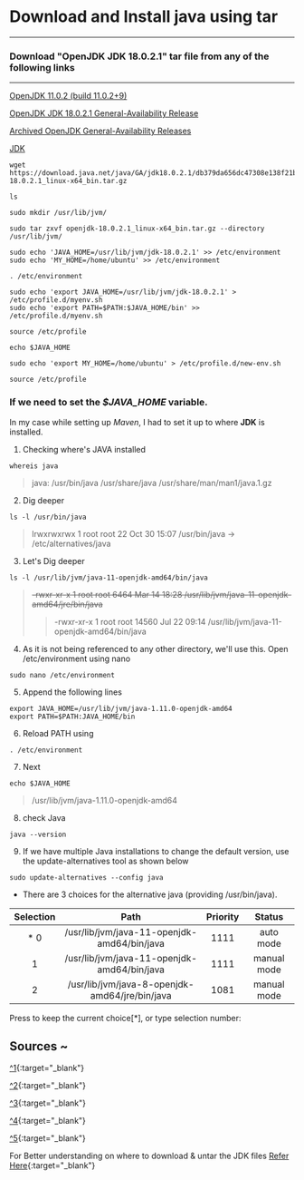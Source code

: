 # Download and Install java using tar
-------------------------------------

### Download "OpenJDK JDK 18.0.2.1" tar file from any of the following links 
----------------------------------------------------------------------------

[OpenJDK 11.0.2 (build 11.0.2+9)](https://download.java.net/java/GA/jdk11/9/GPL/openjdk-11.0.2_linux-x64_bin.tar.gz)

[OpenJDK JDK 18.0.2.1 General-Availability Release](https://jdk.java.net/18/)

[Archived OpenJDK General-Availability Releases](https://jdk.java.net/archive/)

[JDK](https://openjdk.org/projects/jdk/11/)


```
wget https://download.java.net/java/GA/jdk18.0.2.1/db379da656dc47308e138f21b33976fa/1/GPL/openjdk-18.0.2.1_linux-x64_bin.tar.gz
```
```
ls
```
```
sudo mkdir /usr/lib/jvm/
```
```
sudo tar zxvf openjdk-18.0.2.1_linux-x64_bin.tar.gz --directory /usr/lib/jvm/
```
```
sudo echo 'JAVA_HOME=/usr/lib/jvm/jdk-18.0.2.1' >> /etc/environment
sudo echo 'MY_HOME=/home/ubuntu' >> /etc/environment
```
```
. /etc/environment
```
```
sudo echo 'export JAVA_HOME=/usr/lib/jvm/jdk-18.0.2.1' > /etc/profile.d/myenv.sh
sudo echo 'export PATH=$PATH:$JAVA_HOME/bin' >> /etc/profile.d/myenv.sh
```
```
source /etc/profile
```
```
echo $JAVA_HOME
```
```
sudo echo 'export MY_HOME=/home/ubuntu' > /etc/profile.d/new-env.sh
```
```
source /etc/profile
```

### If we need to set the _$JAVA_HOME_ variable.

In my case while setting up _Maven_, I had to set it up to where **JDK** is installed.

1. Checking where's JAVA installed
```
whereis java
```
> java: /usr/bin/java /usr/share/java /usr/share/man/man1/java.1.gz

2. Dig deeper
```
ls -l /usr/bin/java
```
> lrwxrwxrwx 1 root root 22 Oct 30 15:07 /usr/bin/java -> /etc/alternatives/java

3. Let's Dig deeper
```
ls -l /usr/lib/jvm/java-11-openjdk-amd64/bin/java
```
> ~~-rwxr-xr-x 1 root root 6464 Mar 14 18:28 /usr/lib/jvm/java-11-openjdk-amd64/jre/bin/java~~
> > -rwxr-xr-x 1 root root 14560 Jul 22 09:14 /usr/lib/jvm/java-11-openjdk-amd64/bin/java

4. As it is not being referenced to any other directory, we'll use this.
Open /etc/environment using nano
```
sudo nano /etc/environment
```

5. Append the following lines
```
export JAVA_HOME=/usr/lib/jvm/java-1.11.0-openjdk-amd64
export PATH=$PATH:JAVA_HOME/bin
```

6. Reload PATH using
```
. /etc/environment
```

7. Next
```
echo $JAVA_HOME
```
> /usr/lib/jvm/java-1.11.0-openjdk-amd64

8. check Java
```
java --version
```

9. If we have multiple Java installations to change the default version, use the update-alternatives tool as shown below 
```
sudo update-alternatives --config java
```


* There are 3 choices for the alternative java (providing /usr/bin/java).

|  Selection  |  Path                                           | Priority  |  Status      |
|:-----------:|:-----------------------------------------------:|:---------:|:------------:|
|* 0          |  /usr/lib/jvm/java-11-openjdk-amd64/bin/java    |  1111     |  auto mode   |
|  1          |  /usr/lib/jvm/java-11-openjdk-amd64/bin/java    |  1111     |  manual mode |
|  2          |  /usr/lib/jvm/java-8-openjdk-amd64/jre/bin/java |  1081     |  manual mode |

Press <enter> to keep the current choice[*], or type selection number:



Sources ~
---------
[^1](https://mkyong.com/linux/how-to-set-environment-variable-in-ubuntu/){:target="_blank"}

[^2](https://askubuntu.com/a/175519){:target="_blank"}

[^3](https://stackoverflow.com/a/23427862/6297483){:target="_blank"}

[^4](https://askubuntu.com/questions/175514/how-to-set-java-home-for-java){:target="_blank"}

[^5](https://linuxize.com/post/install-java-on-ubuntu-18-04/){:target="_blank"}

For Better understanding on where to download & untar the JDK files
[Refer Here](https://stackoverflow.com/questions/56066875/where-to-install-jdk-tar-gz-file-on-ubuntu-18.04){:target="_blank"}





